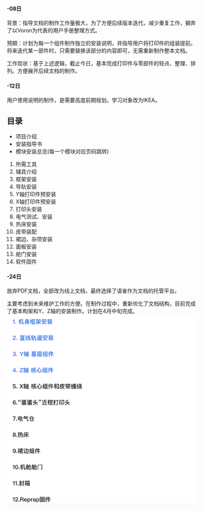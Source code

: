 #### -08日
背景：指导文档的制作工作量极大，为了方便后续版本迭代，减少重复工作，摒弃了以Voron为代表的用户手册整理方式。

预期：计划为每一个组件制作独立的安装说明，并指导用户将打印件的组装提前。将来迭代某一部件时，只需要替换该部分的内容即可，无需重新制作整本文档。

工作现状：基于上述逻辑，截止今日，基本完成打印件与零部件的轻点、整理、排列。方便展开后续文档的制作。

#### -12日
用户使用说明的制作，是需要高度前期规划。学习对象改为IKEA。

## 目录
* 项目介绍
* 安装指导书
* 模块安装总览(每一个模块对应页码跳转)
1. 所需工具
2. 辅具介绍 
3. 框架安装
4. 导轨安装
5. Y轴打印件预安装
6. X轴打印件预安装
7. 打印头安装
8. 电气测试、安装
9. 热床安装
10. 皮带装配
11. 裙边、杂项安装
12. 面板安装
13. 舱门安装
14. 软件固件

#### -24日
放弃PDF文档，全部改为线上文档，最终选择了语雀作为文档的托管平台。

主要考虑到未来维护工作的方便。在制作过程中，重新优化了文档结构，目前完成了基本构架和Y、Z轴的安装制作。计划在4月中旬完成。
![输入图片说明](/Cube300/images/2023-03-24文档进度.png)
